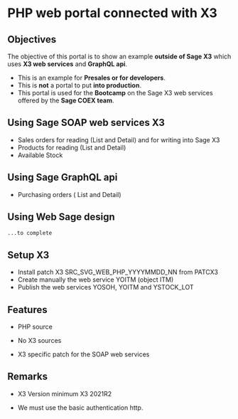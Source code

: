 # PHP web portal connected with X3

## Objectives

The objective of this portal is to show an example __outside of Sage X3__ 
which uses __X3 web services__ and __GraphQL api__. 

 * This is an example for __Presales or for developers__. 
 * This is __not__ a portal to put __into production__.
 * This portal is used for the __Bootcamp__ on the Sage X3 web services offered by the __Sage COEX team__.
  
## Using Sage SOAP web services X3
 
 * Sales orders for reading (List and Detail) and for writing into Sage X3
 * Products     for reading (List and Detail) 
 * Available Stock

## Using Sage GraphQL api

 * Purchasing orders ( List and Detail)

## Using Web Sage design

    ...to complete

## Setup X3

* Install patch X3 SRC_SVG_WEB_PHP_YYYYMMDD_NN from PATCX3
* Create manually the web service YOITM (object ITM)
* Publish the web services YOSOH, YOITM and YSTOCK_LOT
	

## Features

* PHP source

* No X3 sources
  
* X3 specific patch for the SOAP web services


## Remarks

* X3 Version minimum  X3 2021R2

* We must use the basic authentication http.
